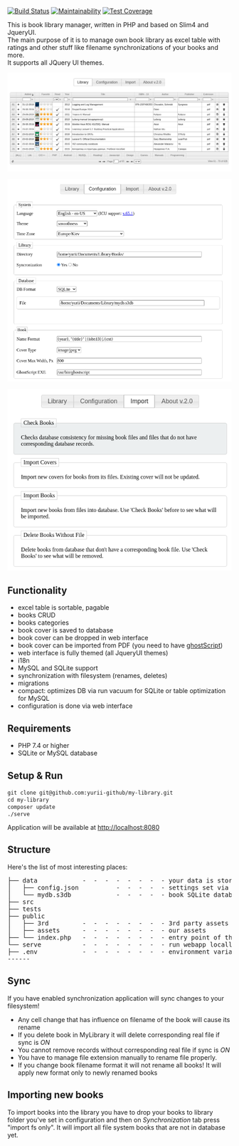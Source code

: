 [![Build Status](https://travis-ci.com/yurii-github/my-library.svg?branch=master)](https://travis-ci.com/yurii-github/my-library) [![Maintainability](https://api.codeclimate.com/v1/badges/24ed64181b13e21cd2ec/maintainability)](https://codeclimate.com/github/yurii-github/my-library/maintainability) [![Test Coverage](https://api.codeclimate.com/v1/badges/24ed64181b13e21cd2ec/test_coverage)](https://codeclimate.com/github/yurii-github/my-library/test_coverage)

This is book library manager, written in PHP and based on Slim4 and JqueryUI.  
The main purpose of it is to manage own book library as excel table with ratings and other stuff like filename synchronizations of your books and more.  
It supports all JQuery UI themes.  

![library main](public/library_1.png)

![library config](public/library_2.png)

![library import ](public/library_3.png)  

## Functionality

- excel table is sortable, pagable
- books CRUD
- books categories
- book cover is saved to database
- book cover can be dropped in web interface
- book cover can be imported from PDF (you need to have [ghostScript](https://www.ghostscript.com/))
- web interface is fully themed (all JqueryUI themes)
- i18n
- MySQL and SQLite support
- synchronization with filesystem (renames, deletes)
- migrations
- compact: optimizes DB via run vacuum for SQLite or table optimization for MySQL
- configuration is done via web interface


## Requirements

- PHP 7.4 or higher
- SQLite or MySQL database


## Setup & Run

```
git clone git@github.com:yurii-github/my-library.git
cd my-library
composer update
./serve
```


Application will be available at [http://localhost:8080](http://localhost:8080)

## Structure
Here's the list of most interesting places: 
<pre>
├── data            -  -  -  -  -  -  -  - your data is stored here
│   ├── config.json          -  -  -  -  - settings set via web interface
│   └── mydb.s3db            -  -  -  -  - book SQLite database
├── src
├── tests
├── public
│   ├── 3rd         -  -  -  -  -  -  -  - 3rd party assets
│   ├── assets      -  -  -  -  -  -  -  - our assets
├── └── index.php   -  -  -  -  -  -  -  - entry point of the application  
└── serve           -  -  -  -  -  -  -  - run webapp locally
├── .env            -  -  -  -  -  -  -  - environment variables, used for dev mode only (optional)
------
</pre>


## Sync

If you have enabled synchronization application will sync changes to your filesystem!

* Any cell change that has influence on filename of the book will cause its rename
* If you delete book in MyLibrary it will delete corresponding real file if sync is *ON* 
* You cannot remove records without corresponding real file if sync is *ON*
* You have to manage file extension manually to rename file properly.
* If you change book filename format it will not rename all books! It will apply new format only to newly renamed books


## Importing new books

To import books into the library you have to drop your books to library folder you've set in configuration and then on *Synchronization* tab press "import fs only". 
It will import all file system books that are not in database yet.
